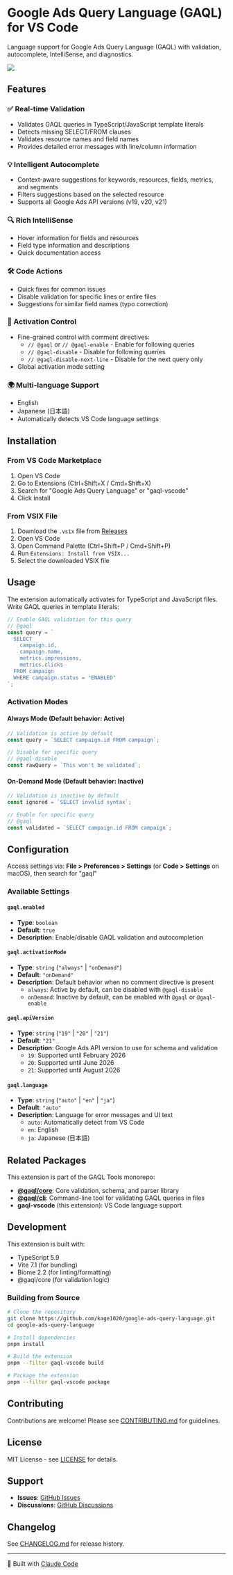 # Google Ads Query Language (GAQL) for VS Code

Language support for Google Ads Query Language (GAQL) with validation, autocomplete, IntelliSense, and diagnostics.

![](images/demo.gif)

## Features

### ✅ Real-time Validation

- Validates GAQL queries in TypeScript/JavaScript template literals
- Detects missing SELECT/FROM clauses
- Validates resource names and field names
- Provides detailed error messages with line/column information

### 💡 Intelligent Autocomplete

- Context-aware suggestions for keywords, resources, fields, metrics, and segments
- Filters suggestions based on the selected resource
- Supports all Google Ads API versions (v19, v20, v21)

### 🔍 Rich IntelliSense

- Hover information for fields and resources
- Field type information and descriptions
- Quick documentation access

### 🛠️ Code Actions

- Quick fixes for common issues
- Disable validation for specific lines or entire files
- Suggestions for similar field names (typo correction)

### 🎯 Activation Control

- Fine-grained control with comment directives:
  - `// @gaql` or `// @gaql-enable` - Enable for following queries
  - `// @gaql-disable` - Disable for following queries
  - `// @gaql-disable-next-line` - Disable for the next query only
- Global activation mode setting

### 🌍 Multi-language Support

- English
- Japanese (日本語)
- Automatically detects VS Code language settings

## Installation

### From VS Code Marketplace

1. Open VS Code
2. Go to Extensions (Ctrl+Shift+X / Cmd+Shift+X)
3. Search for "Google Ads Query Language" or "gaql-vscode"
4. Click Install

### From VSIX File

1. Download the `.vsix` file from [Releases](https://github.com/kage1020/google-ads-query-language/releases)
2. Open VS Code
3. Open Command Palette (Ctrl+Shift+P / Cmd+Shift+P)
4. Run `Extensions: Install from VSIX...`
5. Select the downloaded VSIX file

## Usage

The extension automatically activates for TypeScript and JavaScript files. Write GAQL queries in template literals:

```typescript
// Enable GAQL validation for this query
// @gaql
const query = `
  SELECT
    campaign.id,
    campaign.name,
    metrics.impressions,
    metrics.clicks
  FROM campaign
  WHERE campaign.status = "ENABLED"
`;
```

### Activation Modes

#### Always Mode (Default behavior: Active)

```typescript
// Validation is active by default
const query = `SELECT campaign.id FROM campaign`;

// Disable for specific query
// @gaql-disable
const rawQuery = `This won't be validated`;
```

#### On-Demand Mode (Default behavior: Inactive)

```typescript
// Validation is inactive by default
const ignored = `SELECT invalid syntax`;

// Enable for specific query
// @gaql
const validated = `SELECT campaign.id FROM campaign`;
```

## Configuration

Access settings via: **File > Preferences > Settings** (or **Code > Settings** on macOS), then search for "gaql"

### Available Settings

#### `gaql.enabled`

- **Type**: `boolean`
- **Default**: `true`
- **Description**: Enable/disable GAQL validation and autocompletion

#### `gaql.activationMode`

- **Type**: `string` (`"always"` | `"onDemand"`)
- **Default**: `"onDemand"`
- **Description**: Default behavior when no comment directive is present
  - `always`: Active by default, can be disabled with `@gaql-disable`
  - `onDemand`: Inactive by default, can be enabled with `@gaql` or `@gaql-enable`

#### `gaql.apiVersion`

- **Type**: `string` (`"19"` | `"20"` | `"21"`)
- **Default**: `"21"`
- **Description**: Google Ads API version to use for schema and validation
  - `19`: Supported until February 2026
  - `20`: Supported until June 2026
  - `21`: Supported until August 2026

#### `gaql.language`

- **Type**: `string` (`"auto"` | `"en"` | `"ja"`)
- **Default**: `"auto"`
- **Description**: Language for error messages and UI text
  - `auto`: Automatically detect from VS Code
  - `en`: English
  - `ja`: Japanese (日本語)

## Related Packages

This extension is part of the GAQL Tools monorepo:

- **[@gaql/core](https://www.npmjs.com/package/@gaql/core)**: Core validation, schema, and parser library
- **[@gaql/cli](https://www.npmjs.com/package/@gaql/cli)**: Command-line tool for validating GAQL queries in files
- **gaql-vscode** (this extension): VS Code language support

## Development

This extension is built with:

- TypeScript 5.9
- Vite 7.1 (for bundling)
- Biome 2.2 (for linting/formatting)
- @gaql/core (for validation logic)

### Building from Source

```bash
# Clone the repository
git clone https://github.com/kage1020/google-ads-query-language.git
cd google-ads-query-language

# Install dependencies
pnpm install

# Build the extension
pnpm --filter gaql-vscode build

# Package the extension
pnpm --filter gaql-vscode package
```

## Contributing

Contributions are welcome! Please see [CONTRIBUTING.md](../../CONTRIBUTING.md) for guidelines.

## License

MIT License - see [LICENSE](../../LICENSE) for details.

## Support

- **Issues**: [GitHub Issues](https://github.com/kage1020/google-ads-query-language/issues)
- **Discussions**: [GitHub Discussions](https://github.com/kage1020/google-ads-query-language/discussions)

## Changelog

See [CHANGELOG.md](./CHANGELOG.md) for release history.

---

🤖 Built with [Claude Code](https://claude.com/claude-code)
